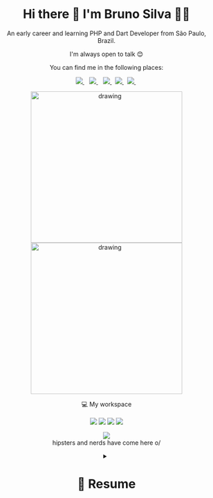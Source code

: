 <h1 align='center'>
  Hi there 👋 I'm Bruno Silva 👨‍💻
</h1>

<div align='center'>  
<p>
  An early career and learning PHP and Dart Developer from São Paulo, Brazil.
  
  I'm always open to talk 😊

  You can find me in the following places:
</p>


<p align="center">
    <a href="https://www.linkedin.com/in/brunosilva0603/" target="_blank">
        <img src="https://img.shields.io/badge/linkedin%20-%230077B5.svg?&style=for-the-badge&logo=linkedin&logoColor=white" target="_blank"/>
    </a>&nbsp;&nbsp;
    <a href="mailto:bruunosrs@gmail.com" target="_blank">
        <img src="https://img.shields.io/badge/Gmail-D14836?style=for-the-badge&logo=gmail&logoColor=white"/>
    </a>&nbsp;&nbsp;
    <a href="https://www.facebook.com/slaythermu/" target="_blank">
        <img src="https://img.shields.io/badge/facebook%20-%231877F2.svg?&style=for-the-badge&logo=facebook&logoColor=white"/>
    </a>&nbsp;
    <a href="https://steamcommunity.com/id/slaythermu/" target="_blank">
      <img src="https://img.shields.io/badge/-Steam-black?style=for-the-badge&logo=steam&logoColor=white" target="_blank">
    </a>&nbsp;
    <a href="https://www.instagram.com/slaythermu/" target="_blank">
      <img src="https://img.shields.io/badge/Instagram-E4405F?style=for-the-badge&logo=instagram&logoColor=white" target="_blank">
    </a>&nbsp;
</p>

 
</div>

<p align = "center">
    <img src='https://github-readme-stats.vercel.app/api?username=brunosilva0603&count_private=true&include_all_commits=true&show_icons=true&theme=gotham&hide_border=true&line_height=27' alt="drawing" width="350"/>
    <img src="https://github-readme-stats.vercel.app/api/top-langs/?username=brunosilva0603&show_icons=true&layout=compact&theme=gotham&line_height=27&hide_border=true" alt="drawing" width="350">
</p>

<p align='center'>
  💻 My workspace<br/><br/>
  <img src="https://img.shields.io/badge/windows-%230078D6.svg?&style=for-the-badge&logo=windows&logoColor=white" />
  <img src="https://img.shields.io/badge/intel-core%20i7%2008th-%230071C5.svg?&style=for-the-badge&logo=intel&logoColor=white" />
  <img src="https://img.shields.io/badge/RAM-16GB-%230071C5.svg?&style=for-the-badge&logoColor=white" />
  <img src="https://img.shields.io/badge/nvidia-mx%20150-%2376B900.svg?&style=for-the-badge&logo=nvidia&logoColor=white" />
</p>

  
<p align='center'>
  <a href="#"><img src="https://badges.pufler.dev/visits/brunosilva0603/brunosilva0603"></a><br> hipsters and nerds have come here o/
</p>

<details>
  <summary align='center'> <h1>  📃 Resume</h1> </summary>
  
- 👨‍💻 I have been learning programming on my own since I got acquainted with programming.
- 💎 Currently I'm working on Back End Development.
- 🌱 Currently learning PHP, Laravel & MySql.
- 🎯 Preparing myself to work on Back End Development.
- 💬 Open to learn about Competitive Programming.
- 📚 Currently reading some mangás.
- 🐾 Would love to Collaborating on Open Source Projects.

## **Education**

- 📖 **Analysis and systems development - ADS**\
📆 2015 - 2019\
📍 **College of São Salvador** - Salvador, Brazil


## **LANGUAGES, FRAMEWORKS, TOOLS & OTHERS**

<p align="center">
    <img alt="HTML" src="https://img.shields.io/badge/html5%20-E34F26?&style=for-the-badge&logo=html5&logoColor=white"/>
    <img alt="CSS" src="https://img.shields.io/badge/css3%20-%231572B6.svg?&style=for-the-badge&logo=css3&logoColor=white"/>
    <img alt="Bootstrap 4" src="https://img.shields.io/badge/bootstrap%204%20-%23563D7C.svg?&style=for-the-badge&logo=bootstrap&logoColor=white"/>
    <img alt="JavaScript" src="https://img.shields.io/badge/javascript%20-%23323330.svg?&style=for-the-badge&logo=javascript&logoColor=%23F7DF1E"/>
    <img alt="GitHub" src="https://img.shields.io/badge/github%20-%23121011.svg?&style=for-the-badge&logo=github&logoColor=white"/>
    <img alt="Git" src="https://img.shields.io/badge/git%20-%23F05033.svg?&style=for-the-badge&logo=git&logoColor=white"/>
    <img alt="JSON" src="https://img.shields.io/badge/json-5E5C5C?style=for-the-badge&logo=json&logoColor=white"/>
    <img alt="Markdown" src="https://img.shields.io/badge/Markdown-000000?style=for-the-badge&logo=markdown&logoColor=white"/>
    <img alt="VS Code" src="https://img.shields.io/badge/Visual%20Studio%20Code-0078d7.svg?style=for-the-badge&logo=visual-studio-code&logoColor=white"/>
    <img alt="Ubuntu" src="https://img.shields.io/badge/Ubuntu-E95420?style=for-the-badge&logo=ubuntu&logoColor=white"/>
    <img alt="Windows" src="https://img.shields.io/badge/Windows-0078D6?style=for-the-badge&logo=windows&logoColor=white"/>
    <img alt="Java" src="https://img.shields.io/badge/java-007396?&style=for-the-badge&logo=java&logoColor=white"/>
    <img alt="MySql"src="https://img.shields.io/badge/mysql-%2342759c.svg?&style=for-the-badge&logo=mysql&logoColor=db8a35"/>
    <img alt="PHP"src="https://img.shields.io/badge/PHP-777BB4?style=for-the-badge&logo=php&logoColor=white"/>
    <img alt="Laravel"src="https://img.shields.io/badge/Laravel-FF2D20?style=for-the-badge&logo=laravel&logoColor=white"/>
    <img alt="Postman"src="https://img.shields.io/badge/Postman-FF6C37?style=for-the-badge&logo=Postman&logoColor=white"/>

  
</p>  
  
## **Profile Style**
- If you want to make a profile like this.
- Just click on the 2 links below.
<p>
  <a href="https://github.com/anuraghazra/github-readme-stats" target="_blank">Anurag Hazra</a>
  <a href="https://github.com/alexandresanlim/Badges4-README.md-Profile" target="_blank">Alexandre Sanlim</a>
  </P>

</details>
